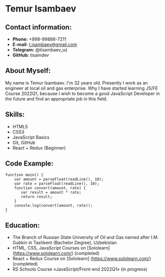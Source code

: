 # Temur Isambaev

## Contact information:

* **Phone:** +998-99886-7211
* **E-mail:** t.isambaev@gmail.com
* **Telegram:** @tisambaev_uz
* **GitHub:** tisamdev

## About Myself: 

My name is Temur Isambaev. I'm 32 years old. Presently I work as an engineer at local oil and gas enterprise. Why I have started learning JS/FE Course 2022Q1, because I wish to become a good JavaScript Developer in the future and find an appropriate job in this field.

## Skills:

* HTML5
* CSS3
* JavaScript Basics
* Git, GitHub
* React + Redux (Beginner)

## Code Example:

```
function main() { 
    var amount = parseFloat(readLine(), 10); 
    var rate = parseFloat(readLine(), 10); 
    function convert(amount, rate) {
       var result = amount * rate;
       return result;
    } 
    console.log(convert(amount, rate)); 
}
``` 

## Education:

* The Branch of Russian State University of Oil and Gas named after I.M. Gubkin in Tashkent (Bachelor Degree), Uzbekistan
* HTML, CSS, JavaScript Courses on [Sololearn] (https://www.sololearn.com/) (completed)
* React + Redux Course on [Sololearn] (https://www.sololearn.com/) (completed)
* RS Schools Course «JavaScript/Front-end 2022Q1» (in progress)